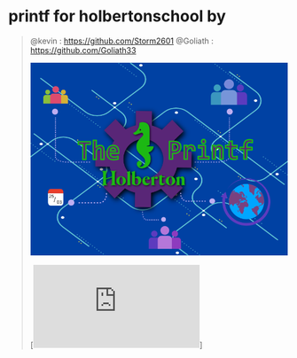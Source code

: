 # printf for holbertonschool by 
> @kevin   : https://github.com/Storm2601
> @Goliath : https://github.com/Goliath33
>
> <img src="https://github.com/Storm2601/holbertonschool-printf/blob/Goliath33/images/printf_head.png" width="600">
>
>
>
> [![Diagramme de Gantt](https://github.com/Storm2601/holbertonschool-printf/blob/Goliath33/docs/diagrammeganttprintf.pdf)]

